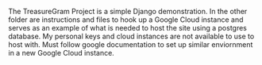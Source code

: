 The TreasureGram Project is a simple Django demonstration. In the other folder are instructions and files to hook up a Google Cloud instance and serves as an example of what is needed to host the site using a postgres database. My personal keys and cloud instances are not available to use to host with. Must follow google documentation to set up similar enviornment in a new Google Cloud instance.
